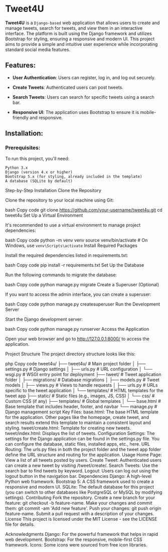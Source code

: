 # Tweet4U

**Tweet4U** is a `Django-based` web application that allows users to create and manage tweets, search for tweets, and view them in an interactive interface. The platform is
built using the Django framework and utilizes Bootstrap for styling, ensuring a responsive and modern UI. This project aims to provide a simple and intuitive user 
experience while incorporating standard social media features.

## Features: 

- **User Authentication**: Users can register, log in, and log out securely.
  
- **Create Tweets**: Authenticated users can post tweets.
  
- **Search Tweets**: Users can search for specific tweets using a search bar.
  
- **Responsive UI**: The application uses Bootstrap to ensure it is mobile-friendly and responsive.

## Installation:

### Prerequisites:

To run this project, you'll need:

    Python 3.x
    Django (version 4.x or higher)
    Bootstrap 5.x (for styling, already included in the template)
    A database (SQLite by default)

Step-by-Step Installation
Clone the Repository

Clone the repository to your local machine using Git:

bash
Copy code
git clone https://github.com/your-username/tweet4u.git
cd tweet4u
Set Up a Virtual Environment

It's recommended to use a virtual environment to manage project dependencies:

bash
Copy code
python -m venv venv
source venv/bin/activate  # On Windows, use `venv\Scripts\activate`
Install Required Packages

Install the required dependencies listed in requirements.txt:

bash
Copy code
pip install -r requirements.txt
Set Up the Database

Run the following commands to migrate the database:

bash
Copy code
python manage.py migrate
Create a Superuser (Optional)

If you want to access the admin interface, you can create a superuser:

bash
Copy code
python manage.py createsuperuser
Run the Development Server

Start the Django development server:

bash
Copy code
python manage.py runserver
Access the Application

Open your web browser and go to http://127.0.0.1:8000/ to access the application.

Project Structure
The project directory structure looks like this:

php
Copy code
tweet4u/
├── tweet4u/           # Main project folder
│   ├── settings.py    # Django settings
│   ├── urls.py        # URL configuration
│   └── wsgi.py        # WSGI entry point for deployment
├── tweet/             # Tweet application folder
│   ├── migrations/    # Database migrations
│   ├── models.py      # Tweet models
│   ├── views.py       # Views to handle requests
│   ├── urls.py        # URLs specific to the tweet application
│   └── templates/     # HTML templates for the tweet app
├── static/            # Static files (e.g., images, JS, CSS)
│   └── css/           # Custom CSS (if any)
├── templates/         # Global templates
│   └── base.html      # Base template that includes header, footer, and navbar
└── manage.py          # Django management script
Key Files:
base.html: The base HTML template for the application. Other pages like the homepage, create tweet, and search results extend this template to maintain a consistent layout and styling.
tweet/create.html: Template for creating new tweets.
tweet/index.html: Displays the list of tweets.
Configuration
Settings: The settings for the Django application can be found in the settings.py file. You can configure the database, static files, installed apps, etc., here.
URL Routing: The urls.py files in both the project folder and the tweet app folder define the URL structure and routing for the application.
Usage
Home Page: View a list of all tweets posted by users.
Create Tweet: Authenticated users can create a new tweet by visiting /tweet/create/.
Search Tweets: Use the search bar to find tweets by keyword.
Logout: Users can log out using the logout button in the navigation bar.
Dependencies
Django: A high-level Python web framework.
Bootstrap 5: A CSS framework used to create a responsive and modern UI.
SQLite: The default database for this project (you can switch to other databases like PostgreSQL or MySQL by modifying settings).
Contributing
Fork the repository.
Create a new branch for your feature: git checkout -b feature-name.
Make your changes and commit them: git commit -am 'Add new feature'.
Push your changes: git push origin feature-name.
Submit a pull request with a description of your changes.
License
This project is licensed under the MIT License - see the LICENSE file for details.

Acknowledgments
Django: For the powerful framework that helps in rapid web development.
Bootstrap: For the responsive, mobile-first CSS framework.
Icons: Some icons were sourced from free icon libraries.
